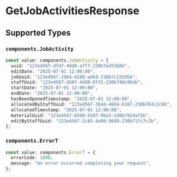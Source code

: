 # GetJobActivitiesResponse


## Supported Types

### `components.JobActivity`

```typescript
const value: components.JobActivity = {
  uuid: "123e4567-dfd7-49d8-aff7-230b7ad53b8b",
  editDate: "2025-07-01 12:00:00",
  jobUuid: "123e4567-1964-4188-adb9-230b7c2355bb",
  staffUuid: "123e4567-2b0f-4dd0-8f31-230b740c98ab",
  startDate: "2025-07-01 12:00:00",
  endDate: "2025-07-01 12:00:00",
  hasBeenOpenedTimestamp: "2025-07-01 12:00:00",
  allocatedByStaffUuid: "123e4567-3b4d-48d4-b107-230b764c2c6b",
  allocatedTimestamp: "2025-07-01 12:00:00",
  materialUuid: "123e4567-8580-4107-9ba3-230b7924a75b",
  editByStaffUuid: "123e4567-2c85-4a9d-9689-230b71fc7c2b",
};
```

### `components.ErrorT`

```typescript
const value: components.ErrorT = {
  errorCode: 1000,
  message: "An error occurred completing your request",
};
```

